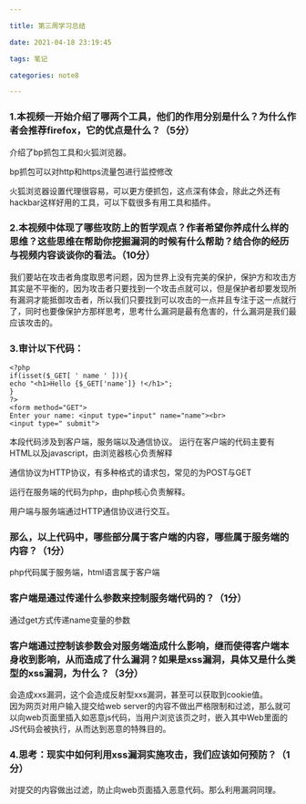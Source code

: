 ```yaml
---

title: 第三周学习总结

date: 2021-04-18 23:19:45

tags: 笔记

categories: note8

---
```

### 1.本视频一开始介绍了哪两个工具，他们的作用分别是什么？为什么作者会推荐firefox，它的优点是什么？（5分）  

介绍了bp抓包工具和火狐浏览器。  

bp抓包可以对http和https流量包进行监控修改  

火狐浏览器设置代理很容易，可以更方便抓包，这点深有体会，除此之外还有hackbar这样好用的工具，可以下载很多有用工具和插件。  

### 2.本视频中体现了哪些攻防上的哲学观点？作者希望你养成什么样的思维？这些思维在帮助你挖掘漏洞的时候有什么帮助？结合你的经历与视频内容谈谈你的看法。（10分）  
  
我们要站在攻击者角度取思考问题，因为世界上没有完美的保护，保护方和攻击方其实是不平衡的，因为攻击者只要找到一个攻击点就可以，但是保护者却要发现所有漏洞才能抵御攻击者，所以我们只要找到可以攻击的一点并且专注于这一点就行了，同时也要像保护方那样思考，思考什么漏洞是最有危害的，什么漏洞是我们最应该攻击的。  

### 3.审计以下代码：  

	<?php
	if(isset($_GET[ ' name ' ])){
	echo "<h1>Hello {$_GET['name']} !</h1>";
	}
	?>
	<form method="GET">
	Enter your name: <input type="input" name="name"><br>
	<input type=" submit">
  

本段代码涉及到客户端，服务端以及通信协议。
运行在客户端的代码主要有HTML以及javascript，由浏览器核心负责解释

通信协议为HTTP协议，有多种格式的请求包，常见的为POST与GET

运行在服务端的代码为php，由php核心负责解释。

用户端与服务端通过HTTP通信协议进行交互。

### 那么，以上代码中，哪些部分属于客户端的内容，哪些属于服务端的内容？（1分）  

php代码属于服务端，html语言属于客户端

### 客户端是通过传递什么参数来控制服务端代码的？（1分）  

通过get方式传递name变量的参数

### 客户端通过控制该参数会对服务端造成什么影响，继而使得客户端本身收到影响，从而造成了什么漏洞？如果是xss漏洞，具体又是什么类型的xss漏洞，为什么？（3分）

会造成xxs漏洞，这个会造成反射型xxs漏洞，甚至可以获取到cookie值。  
因为网页对用户输入提交给web server的内容不做出严格限制和过滤，那么就可以向web页面里插入如恶意js代码，当用户浏览该页之时，嵌入其中Web里面的JS代码会被执行，从而达到恶意的特殊目的。  

### 4.思考：现实中如何利用xss漏洞实施攻击，我们应该如何预防？（1分）  

对提交的内容做出过滤，防止向web页面插入恶意代码。那么利用漏洞同理。